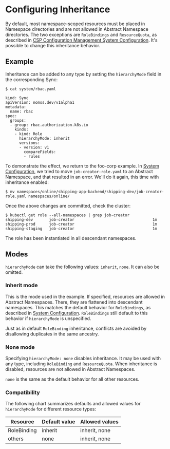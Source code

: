 # Configuring Inheritance

By default, most namespace-scoped resources must be placed in Namespace
directories and are not allowed in Abstract Namespace directories. The two
exceptions are `RoleBindings` and `ResourceQuota`, as described in
[CSP Configuration Management System Configuration](system_config.md). It's
possible to change this inheritance behavior.

## Example

Inheritance can be added to any type by setting the `hierarchyMode` field in the
corresponding Sync:

```console
$ cat system/rbac.yaml

kind: Sync
apiVersion: nomos.dev/v1alpha1
metadata:
  name: rbac
spec:
  groups:
  - group: rbac.authorization.k8s.io
    kinds:
    - kind: Role
      hierarchyMode: inherit
      versions:
      - version: v1
        compareFields:
        - rules
```

To demonstrate the effect, we return to the foo-corp example. In
[System Configuration](system_config.md), we tried to move
`job-creator-role.yaml` to an Abstract Namespace, and that resulted in an error.
We'll do it again, this time with inheritance enabled:

```console
$ mv namespaces/online/shipping-app-backend/shipping-dev/job-creator-role.yaml namespaces/online/
```

Once the above changes are committed, check the cluster:

```console
$ kubectl get role --all-namespaces | grep job-creator
shipping-dev       job-creator                                  1m
shipping-prod      job-creator                                  1m
shipping-staging   job-creator                                  1m
```

The role has been instantiated in all descendant namespaces.

## Modes

`hierarchyMode` can take the following values: `inherit`, `none`. It can also be omitted.

### Inherit mode

This is the mode used in the example. If specified, resources are allowed in
Abstract Namespaces. There, they are flattened into descendant namespaces. This
matches the default behavior for `RoleBindings`, as described in
[System Configuration](system_config.md). `RoleBindings` still default to this
behavior if `hierarchyMode` is unspecified.

Just as in default `RoleBinding` inheritance, conflicts are avoided by
disallowing duplicates in the same ancestry.

### None mode

Specifying `hierarchyMode: none` disables inheritance. It may be used with any
type, including `RoleBinding` and `ResourceQuota`. When inheritance is disabled,
resources are not allowed in Abstract Namespaces.

`none` is the same as the default behavior for all other resources.

### Compatibility

The following chart summarizes defaults and allowed values for `hierarchyMode`
for different resource types:

Resource      | Default value     | Allowed values
------------- | ----------------- | --------------------------------
RoleBinding   | inherit           | inherit, none
others        | none              | inherit, none
